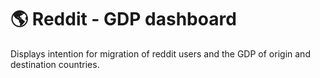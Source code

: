 # :earth_americas: Reddit - GDP dashboard 

Displays intention for migration of reddit users and the GDP of origin and destination countries.

